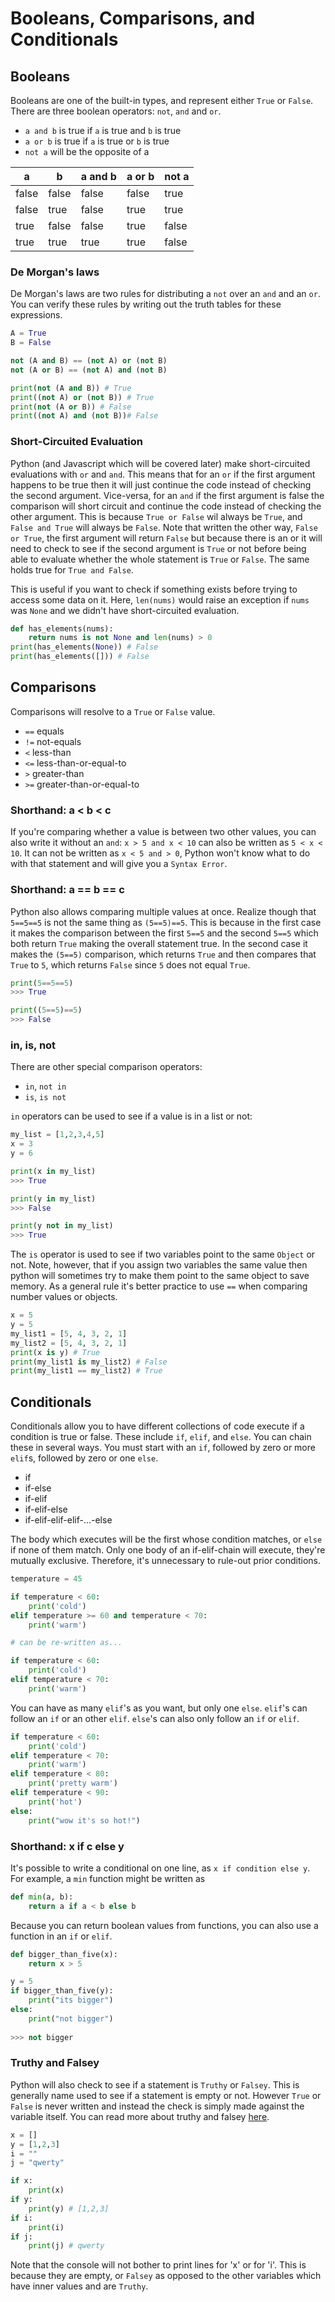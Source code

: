 
# Booleans, Comparisons, and Conditionals

## Booleans

Booleans are one of the built-in types, and represent either `True` or `False`. There are three boolean operators: `not`, `and` and `or`.

- `a and b` is true if `a` is true and `b` is true
- `a or b` is true if `a` is true or `b` is true
- `not a` will be the opposite of a

| a | b | a and b | a or b | not a |
|--- |--- |--- |--- |--- |
| false | false | false | false | true |
| false | true | false | true | true |
| true | false | false | true | false |
| true | true | true | true | false |



### De Morgan's laws

De Morgan's laws are two rules for distributing a `not` over an `and` and an `or`. You can verify these rules by writing out the truth tables for these expressions.

```python
A = True
B = False

not (A and B) == (not A) or (not B)
not (A or B) == (not A) and (not B)

print(not (A and B)) # True
print((not A) or (not B)) # True
print(not (A or B)) # False
print((not A) and (not B))# False
```

### Short-Circuited Evaluation

Python (and Javascript which will be covered later) make short-circuited evaluations with `or` and `and`. This means that for an `or` if the first argument happens to be true then it will just continue the code instead of checking the second argument. Vice-versa, for an `and` if the first argument is false the comparison will short circuit and continue the code instead of checking the other argument. This is because `True or False` wil always be `True`, and `False and True` will always be `False`. Note that written the other way, `False or True`, the first argument will return `False` but because there is an or it will need to check to see if the second argument is `True` or not before being able to evaluate whether the whole statement is `True` or `False`. The same holds true for `True and False`.

This is useful if you want to check if something exists before trying to access some data on it. Here, `len(nums)` would raise an exception if `nums` was `None` and we didn't have short-circuited evaluation.

```python
def has_elements(nums):
    return nums is not None and len(nums) > 0
print(has_elements(None)) # False
print(has_elements([])) # False
```

## Comparisons

Comparisons will resolve to a `True` or `False` value.

- `==` equals
- `!=` not-equals
- `<` less-than
- `<=` less-than-or-equal-to
- `>` greater-than
- `>=` greater-than-or-equal-to


### Shorthand: a < b < c

If you're comparing whether a value is between two other values, you can also write it without an `and`: `x > 5 and x < 10` can also be written as `5 < x < 10`. It can not be written as `x < 5 and > 0`, Python won't know what to do with that statement and will give you a `Syntax Error`.


### Shorthand: a == b == c

Python also allows comparing multiple values at once. Realize though that `5==5==5` is not the same thing as `(5==5)==5`. This is because in the first case it makes the comparison between the first `5==5` and the second `5==5` which both return `True` making the overall statement true. In the second case it makes the `(5==5)` comparison, which returns `True` and then compares that `True` to `5`, which returns `False` since `5` does not equal `True`.

```python
print(5==5==5)
>>> True

print((5==5)==5)
>>> False
```



### in, is, not

There are other special comparison operators:

- `in`, `not in`
- `is`, `is not`

`in` operators can be used to see if a value is in a list or not:

```python
my_list = [1,2,3,4,5]
x = 3
y = 6

print(x in my_list)
>>> True

print(y in my_list)
>>> False

print(y not in my_list)
>>> True
```

The `is` operator is used to see if two variables point to the same `Object` or not. Note, however, that if you assign two variables the same value then python will sometimes try to make them point to the same object to save memory. As a general rule it's better practice to use `==` when comparing number values or objects.

```python
x = 5
y = 5
my_list1 = [5, 4, 3, 2, 1]
my_list2 = [5, 4, 3, 2, 1]
print(x is y) # True
print(my_list1 is my_list2) # False
print(my_list1 == my_list2) # True
```

## Conditionals

Conditionals allow you to have different collections of code execute if a condition is true or false. These include `if`, `elif`, and `else`. You can chain these in several ways. You must start with an `if`, followed by zero or more `elif`s, followed by zero or one `else`.

- if
- if-else
- if-elif
- if-elif-else
- if-elif-elif-elif-...-else


The body which executes will be the first whose condition matches, or `else` if none of them match. Only one body of an if-elif-chain will execute, they're mutually exclusive. Therefore, it's unnecessary to rule-out prior conditions.

```python
temperature = 45

if temperature < 60:
    print('cold')
elif temperature >= 60 and temperature < 70:
    print('warm')

# can be re-written as...

if temperature < 60:
    print('cold')
elif temperature < 70:
    print('warm')
```
You can have as many `elif`'s as you want, but only one `else`. `elif`'s can follow an `if` or an other `elif`. `else`'s can also only follow an `if` or `elif`.
```python
if temperature < 60:
    print('cold')
elif temperature < 70:
    print('warm')
elif temperature < 80:
    print('pretty warm')
elif temperature < 90:
    print('hot')
else:
    print("wow it's so hot!")
```

### Shorthand: x if c else y

It's possible to write a conditional on one line, as `x if condition else y`. For example, a `min` function might be written as

```python
def min(a, b):
    return a if a < b else b
```

Because you can return boolean values from functions, you can also use a function in an `if` or `elif`.

```python
def bigger_than_five(x):
    return x > 5

y = 5
if bigger_than_five(y):
    print("its bigger")
else:
    print("not bigger")
    
>>> not bigger
```

### Truthy and Falsey

Python will also check to see if a statement is `Truthy` or `Falsey`. This is generally name used to see if a statement is empty or not. However `True` or `False` is never written and instead the check is simply made against the variable itself. You can read more about truthy and falsey [here](https://stackoverflow.com/questions/39983695/what-is-truthy-and-falsy-in-python-how-is-it-different-from-true-and-false).

```python
x = []
y = [1,2,3]
i = ""
j = "qwerty"

if x:
    print(x)
if y:
    print(y) # [1,2,3]
if i:
    print(i)
if j:
    print(j) # qwerty
```

Note that the console will not bother to print lines for 'x' or for 'i'. This is because they are empty, or `Falsey` as opposed to the other variables which have inner values and are `Truthy`.

